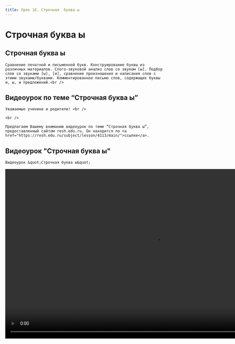 ```yaml
---
title: Урок 16. Строчная  буква ы 
---
```


# Строчная  буква ы 

## Строчная буква ы

<p>
	Сравнение печатной и письменной букв. Конструирование буквы из различных материалов. Слого-звуковой анализ слов со звуком [ы]. Подбор слов со звуками [ы], [и], сравнение произношения и написания слов с этими звуками/буквами. Комментированное письмо слов, содержащих буквы и, ы, и предложений.<br />
</p>

## Видеоурок по теме “Строчная буква ы”

<p>
	Уважаемые ученики и родители! <br /> 
</p>
<p>
	<br /> 
</p>
<p>
	Предлагаем Вашему вниманию видеоурок по теме “Строчная буква ы”, предоставленный сайтом resh.edu.ru. Он находится по <a href="https://resh.edu.ru/subject/lesson/4113/main/">ссылке</a>.
</p>

## Видеоурок "Строчная буква ы"

<p>
	Видеоурок &quot;Строчная буква ы&quot;
</p>


<video width="960" height="540" controls>
  <source src="https://vod-progressive.akamaized.net/exp=1667466171~acl=%2Fvimeo-prod-skyfire-std-us%2F01%2F444%2F13%2F327224388%2F1281522057.mp4~hmac=75fa47dd32195f2bf6c5df2e1fbd46ba7a7b50932baf31f2fb40a2e960d1544e/vimeo-prod-skyfire-std-us/01/444/13/327224388/1281522057.mp4" type="video/mp4">
Your browser does not support the video tag.
</video>
